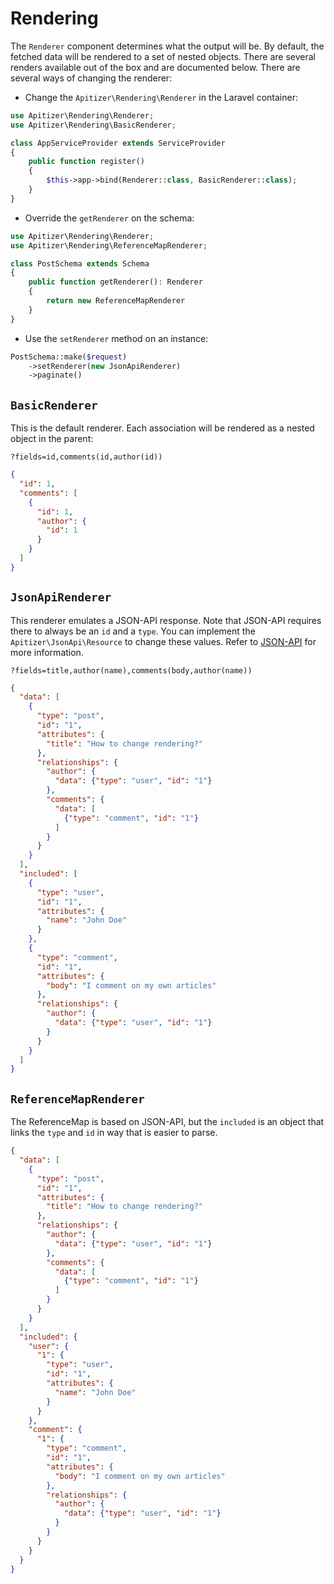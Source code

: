 # Rendering

The `Renderer` component determines what the output will be. By default, the
fetched data will be rendered to a set of nested objects. There are several
renders available out of the box and are documented below. There are several
ways of changing the renderer:

- Change the `Apitizer\Rendering\Renderer` in the Laravel container:

```php
use Apitizer\Rendering\Renderer;
use Apitizer\Rendering\BasicRenderer;

class AppServiceProvider extends ServiceProvider
{
    public function register()
    {
        $this->app->bind(Renderer::class, BasicRenderer::class);
    }
}
```

- Override the `getRenderer` on the schema:

```php
use Apitizer\Rendering\Renderer;
use Apitizer\Rendering\ReferenceMapRenderer;

class PostSchema extends Schema
{
    public function getRenderer(): Renderer
    {
        return new ReferenceMapRenderer
    }
}
```

- Use the `setRenderer` method on an instance:

```php
PostSchema::make($request)
    ->setRenderer(new JsonApiRenderer)
    ->paginate()
```

## `BasicRenderer`

This is the default renderer. Each association will be rendered as a nested
object in the parent:

```
?fields=id,comments(id,author(id))
```

```json
{
  "id": 1,
  "comments": [
    {
      "id": 1,
      "author": {
        "id": 1
      }
    }
  ]
}
```

## `JsonApiRenderer`

This renderer emulates a JSON-API response. Note that JSON-API requires there to
always be an `id` and a `type`. You can implement the
`Apitizer\JsonApi\Resource` to change these values. Refer to
[JSON-API](https://jsonapi.org) for more information.

```
?fields=title,author(name),comments(body,author(name))
```

```json
{
  "data": [
    {
      "type": "post",
      "id": "1",
      "attributes": {
        "title": "How to change rendering?"
      },
      "relationships": {
        "author": {
          "data": {"type": "user", "id": "1"}
        },
        "comments": {
          "data": [
            {"type": "comment", "id": "1"}
          ]
        }
      }
    }
  ],
  "included": [
    {
      "type": "user",
      "id": "1",
      "attributes": {
        "name": "John Doe"
      }
    },
    {
      "type": "comment",
      "id": "1",
      "attributes": {
        "body": "I comment on my own articles"
      },
      "relationships": {
        "author": {
          "data": {"type": "user", "id": "1"}
        }
      }
    }
  ]
}
```

## `ReferenceMapRenderer`

The ReferenceMap is based on JSON-API, but the `included` is an object that
links the `type` and `id` in way that is easier to parse.

```json
{
  "data": [
    {
      "type": "post",
      "id": "1",
      "attributes": {
        "title": "How to change rendering?"
      },
      "relationships": {
        "author": {
          "data": {"type": "user", "id": "1"}
        },
        "comments": {
          "data": [
            {"type": "comment", "id": "1"}
          ]
        }
      }
    }
  ],
  "included": {
    "user": {
      "1": {
        "type": "user",
        "id": "1",
        "attributes": {
          "name": "John Doe"
        }
      }
    },
    "comment": {
      "1": {
        "type": "comment",
        "id": "1",
        "attributes": {
          "body": "I comment on my own articles"
        },
        "relationships": {
          "author": {
            "data": {"type": "user", "id": "1"}
          }
        }
      }
    }
  }
}
```
